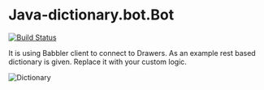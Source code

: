 # Java-dictionary.bot.Bot
[![Build Status](https://travis-ci.org/DrawersApp/Dictionary.svg?branch=master)](https://travis-ci.org/DrawersApp/Dictionary)

It is using Babbler client to connect to Drawers. As an example rest based dictionary is given. Replace it with your custom logic.

![Dictionary](https://github.com/DrawersApp/Java-Bot/blob/master/dictionary.gif)

